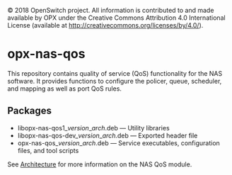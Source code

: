 © 2018 OpenSwitch project. All information is contributed to and made available by OPX under the Creative Commons Attribution 4.0 International License (available at http://creativecommons.org/licenses/by/4.0/).

# opx-nas-qos
This repository contains quality of service (QoS) functionality for the NAS software. It provides functions to configure the policer, queue, scheduler, and mapping as well as port QoS rules.

## Packages
- libopx-nas-qos1\_*version*\_*arch*.deb — Utility libraries  
- libopx-nas-qos-dev\_*version*\_*arch*.deb — Exported header file  
- opx-nas-qos\_*version*\_*arch*.deb — Service executables, configuration files, and tool scripts

See [Architecture](https://github.com/open-switch/opx-docs/wiki/Architecture) for more information on the NAS QoS module.

